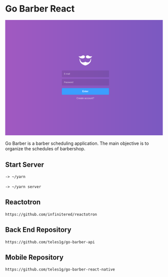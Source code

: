 # Go Barber React

![gobarber](go-barber.png)


Go Barber is a barber scheduling application. The main objective is to organize the schedules of barbershop.


## Start Server

```
-> ~/yarn

-> ~/yarn server
```

## Reactotron

```
https://github.com/infinitered/reactotron
```

## Back End Repository

```
https://github.com/teles1g/go-barber-api
```

## Mobile Repository

```
https://github.com/teles1g/go-barber-react-native
```